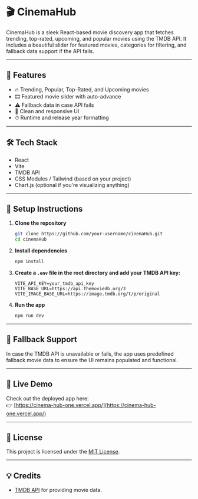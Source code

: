# 🎬 CinemaHub

CinemaHub is a sleek React-based movie discovery app that fetches trending, top-rated, upcoming, and popular movies using the TMDB API. It includes a beautiful slider for featured movies, categories for filtering, and fallback data support if the API fails.

---

## 🚀 Features

- 🔥 Trending, Popular, Top-Rated, and Upcoming movies
- 🎞️ Featured movie slider with auto-advance
- ⚠️ Fallback data in case API fails
- 🧼 Clean and responsive UI
- ⏱ Runtime and release year formatting

---

## 🛠️ Tech Stack

- React
- Vite
- TMDB API
- CSS Modules / Tailwind (based on your project)
- Chart.js (optional if you're visualizing anything)

---

## 🧪 Setup Instructions

1. **Clone the repository**
   ```bash
   git clone https://github.com/your-username/cinemaHub.git
   cd cinemaHub
   ```

2. **Install dependencies**
   ```bash
   npm install
   ```

3. **Create a `.env` file in the root directory and add your TMDB API key:**
   ```
   VITE_API_KEY=your_tmdb_api_key
   VITE_BASE_URL=https://api.themoviedb.org/3
   VITE_IMAGE_BASE_URL=https://image.tmdb.org/t/p/original
   ```

4. **Run the app**
   ```bash
   npm run dev
   ```
---

## 🧩 Fallback Support

In case the TMDB API is unavailable or fails, the app uses predefined fallback movie data to ensure the UI remains populated and functional.

---


## 🔗 Live Demo

Check out the deployed app here:  
👉 [https://cinema-hub-one.vercel.app/](https://cinema-hub-one.vercel.app/)

---

## 📝 License

This project is licensed under the [MIT License](LICENSE).

---

## 💡 Credits

- [TMDB API](https://www.themoviedb.org/documentation/api) for providing movie data.




